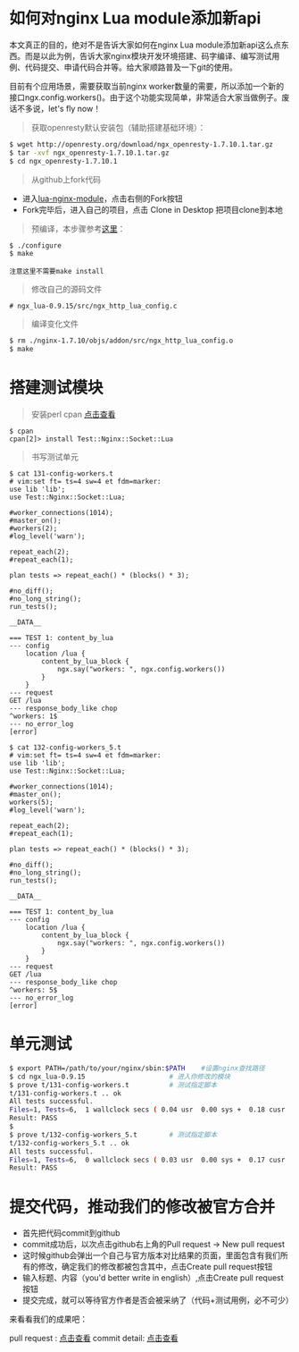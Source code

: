 # 如何对nginx Lua module添加新api

本文真正的目的，绝对不是告诉大家如何在nginx Lua module添加新api这么点东西。而是以此为例，告诉大家nginx模块开发环境搭建、码字编译、编写测试用例、代码提交、申请代码合并等。给大家顺路普及一下git的使用。

目前有个应用场景，需要获取当前nginx worker数量的需要，所以添加一个新的接口ngx.config.workers()。由于这个功能实现简单，非常适合大家当做例子。废话不多说，let's fly now！

> 获取openresty默认安装包（辅助搭建基础环境）：

```sh
$ wget http://openresty.org/download/ngx_openresty-1.7.10.1.tar.gz
$ tar -xvf ngx_openresty-1.7.10.1.tar.gz
$ cd ngx_openresty-1.7.10.1
```

> 从github上fork代码

* 进入[lua-nginx-module](https://github.com/openresty/lua-nginx-module)，点击右侧的Fork按钮
* Fork完毕后，进入自己的项目，点击 Clone in Desktop 把项目clone到本地

> 预编译，本步骤参考[这里](http://openresty.com/#Installation)：

```sh
$ ./configure
$ make
```

`注意这里不需要make install`

> 修改自己的源码文件

```
# ngx_lua-0.9.15/src/ngx_http_lua_config.c
```

> 编译变化文件

```sh
$ rm ./nginx-1.7.10/objs/addon/src/ngx_http_lua_config.o
$ make
```

# 搭建测试模块
> 安装perl cpan [点击查看](http://www.cnblogs.com/itech/archive/2009/08/10/1542832.html)

```
$ cpan
cpan[2]> install Test::Nginx::Socket::Lua
```

> 书写测试单元

```
$ cat 131-config-workers.t
# vim:set ft= ts=4 sw=4 et fdm=marker:
use lib 'lib';
use Test::Nginx::Socket::Lua;

#worker_connections(1014);
#master_on();
#workers(2);
#log_level('warn');

repeat_each(2);
#repeat_each(1);

plan tests => repeat_each() * (blocks() * 3);

#no_diff();
#no_long_string();
run_tests();

__DATA__

=== TEST 1: content_by_lua
--- config
    location /lua {
        content_by_lua_block {
            ngx.say("workers: ", ngx.config.workers())
        }
    }
--- request
GET /lua
--- response_body_like chop
^workers: 1$
--- no_error_log
[error]
```

```
$ cat 132-config-workers_5.t
# vim:set ft= ts=4 sw=4 et fdm=marker:
use lib 'lib';
use Test::Nginx::Socket::Lua;

#worker_connections(1014);
#master_on();
workers(5);
#log_level('warn');

repeat_each(2);
#repeat_each(1);

plan tests => repeat_each() * (blocks() * 3);

#no_diff();
#no_long_string();
run_tests();

__DATA__

=== TEST 1: content_by_lua
--- config
    location /lua {
        content_by_lua_block {
            ngx.say("workers: ", ngx.config.workers())
        }
    }
--- request
GET /lua
--- response_body_like chop
^workers: 5$
--- no_error_log
[error]
```

# 单元测试
```sh
$ export PATH=/path/to/your/nginx/sbin:$PATH    #设置nginx查找路径
$ cd ngx_lua-0.9.15                     # 进入你修改的模块
$ prove t/131-config-workers.t          # 测试指定脚本
t/131-config-workers.t .. ok
All tests successful.
Files=1, Tests=6,  1 wallclock secs ( 0.04 usr  0.00 sys +  0.18 cusr  0.05 csys =  0.27 CPU)
Result: PASS
$
$ prove t/132-config-workers_5.t        # 测试指定脚本
t/132-config-workers_5.t .. ok
All tests successful.
Files=1, Tests=6,  0 wallclock secs ( 0.03 usr  0.00 sys +  0.17 cusr  0.04 csys =  0.24 CPU)
Result: PASS
```

# 提交代码，推动我们的修改被官方合并

* 首先把代码commit到github
* commit成功后，以次点击github右上角的Pull request -> New pull request
* 这时候github会弹出一个自己与官方版本对比结果的页面，里面包含有我们所有的修改，确定我们的修改都被包含其中，点击Create pull request按钮
* 输入标题、内容（you'd better write in english）,点击Create pull request按钮
* 提交完成，就可以等待官方作者是否会被采纳了（代码+测试用例，必不可少）

来看看我们的成果吧：

pull request : [点击查看](https://github.com/openresty/lua-nginx-module/pull/531)
commit detail: [点击查看](https://github.com/membphis/lua-nginx-module/commit/9d991677c090e1f86fa5840b19e02e56a4a17f86)
